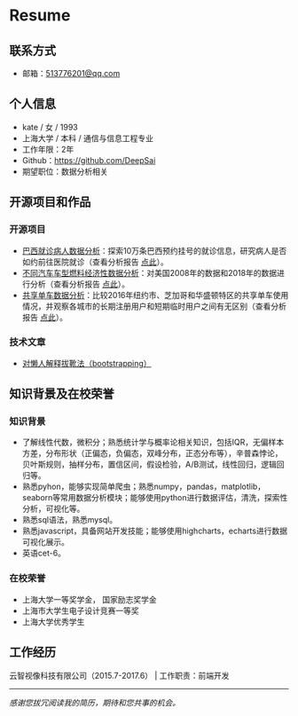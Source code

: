 # Resume

## 联系方式
- 邮箱：513776201@qq.com

## 个人信息
- kate / 女 / 1993
- 上海大学 / 本科 / 通信与信息工程专业
- 工作年限：2年
- Github：https://github.com/DeepSai
- 期望职位：数据分析相关

## 开源项目和作品
### 开源项目
- [巴西就诊病人数据分析](https://github.com/DeepSai/Medical-Appointment-No-Shows)：探索10万条巴西预约挂号的就诊信息，研究病人是否如约前往医院就诊（查看分析报告 [点此](https://nbviewer.jupyter.org/github/DeepSai/Medical-Appointment-No-Shows/blob/master/project.ipynb#)）。
- [不同汽车车型燃料经济性数据分析](https://github.com/DeepSai/Fuel-Economy)：对美国2008年的数据和2018年的数据进行分析（查看分析报告 [点此](https://nbviewer.jupyter.org/github/DeepSai/Fuel-Economy/blob/master/project.ipynb#)）。
- [共享单车数据分析](https://github.com/DeepSai/Bike-Share-Analysis)：比较2016年纽约市、芝加哥和华盛顿特区的共享单车使用情况，并观察各城市的长期注册用户和短期临时用户之间有无区别（查看分析报告 [点此](https://nbviewer.jupyter.org/github/DeepSai/Bike-Share-Analysis/blob/master/project.ipynb#)）。


### 技术文章
- [对懒人解释拔靴法（bootstrapping）](https://github.com/DeepSai/DeepSai.github.io/blob/master/explaining-to-laypeople-why-bootstrapping-works.md)

## 知识背景及在校荣誉
### 知识背景
- 了解线性代数，微积分；熟悉统计学与概率论相关知识，包括IQR，无偏样本方差，分布形状（正偏态，负偏态，双峰分布，正态分布等），辛普森悖论，贝叶斯规则，抽样分布，置信区间，假设检验，A/B测试，线性回归，逻辑回归等。
- 熟悉pyhon，能够实现简单爬虫；熟悉numpy，pandas，matplotlib，seaborn等常用数据分析模块；能够使用python进行数据评估，清洗，探索性分析，可视化等。
- 熟悉sql语法，熟悉mysql。
- 熟悉javascript，具备网站开发技能；能够使用highcharts，echarts进行数据可视化展示。
- 英语cet-6。

### 在校荣誉
- 上海大学一等奖学金， 国家励志奖学金
- 上海市大学生电子设计竞赛一等奖
- 上海大学优秀学生

## 工作经历
云智视像科技有限公司（2015.7-2017.6） | 工作职责：前端开发


-----------
*感谢您拔冗阅读我的简历，期待和您共事的机会。*
